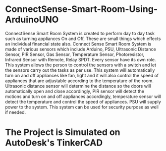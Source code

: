 # ConnectSense-Smart-Room-Using-ArduinoUNO

ConnectSense Smart Room System is created to perform day to day task such as turning appliances On and Off, These are small things which effects an individual financial state also. Connect Sense Smart Room System is made of various sensors which include Arduino, PSU, Ultrasonic Distance Sensor, PIR Sensor, Gas Sensor, Temperature Sensor, Photoresistor, Infrared Sensor with Remote, Relay SPDT. Every sensor have its own role. This system allows the person to control the sensors with a switch and let the sensors carry out the tasks as per use. This system will automatically turn on and off appliances like fan, light and it will also control the speed of appliances that are adjustable according to the temperature of the room. Ultrasonic distance sensor will determine the distance so the doors will automatically open and close accordingly, PIR sensor will detect the motions and turn on and off appliances accordingly, temperature sensor will detect the temperature and control the speed of appliances. PSU will supply power to the system. This system can be used for security purpose as well if needed.

# The Project is Simulated on AutoDesk's TinkerCAD
